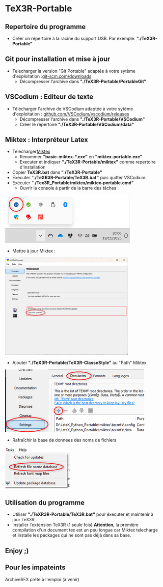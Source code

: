 # TeX3R-Portable

## Repertoire du programme
* Créer un répertoire à la racine du support USB. Par exemple: **"./TeX3R-Portable"**
## Git pour installation et mise à jour
 
* Telecharger la version "Git Portable" adaptée à votre sytème d'exploitation :[git-scm.com/downloads](https://git-scm.com/downloads)
   * Décompresser l'archive dans **"./TeX3R-Portable/PortableGit"**

## VSCodium : Editeur de texte

* Télécharger l'archive de VSCodium adaptée à votre sytème d'exploitation :  [github.com/VSCodium/vscodium/releases](https://github.com/VSCodium/vscodium/releases)
   * Décompresser l'archive dans **"./TeX3R-Portable/VSCodium"**
   * Créer le repertoire **"./TeX3R-Portable/VSCodium/data"**

## Miktex : Interpréteur Latex
* Telecharger[Miktex](https://miktex.org/download)
   * Renommer **"basic-miktex-*.exe"** en **"miktex-portable.exe"**
   * Executer et indiquer **"./TeX3R-Portable/miktex"** comme repertoire d'installation
* Copier **TeX3R.bat** dans **"./TeX3R-Portable"**
* Executer **"./TeXR3R-Portable/TeX3R.bat"** puis quitter VSCodium.
* Exécuter **"./Tex3R_Portable/miktex/miktex-portable.cmd"**
   * Ouvrir la console à partir de la barre des tâches :

 ![](assets/images/console-miktek.png)
  
   * Mettre à jour Miktex : 

 <img src="./assets/images/update-miktex.png" width="400"/>
  
   * Ajouter **"./TeX3R-Portable/TeX3R-ClasseStyle"** au "Path" Miktex
 
  ![](assets/images/path-miktex.png)

   * Rafraîchir la base de données des noms de fichiers
 
  ![](assets/images/name_database-miktex.png)

## Utilisation du programme
* Utiliser **"./TeXR3R-Portable/TeX3R.bat"** pour éxecuter et maintenir à jour TeX3R
* Installer l'extension TeX3R (1 seule fois)
**Attention**, la première compilation d'un document tex est un peu longue car Miktex telecharge et installe les packages qui ne sont pas déjà dans sa base.

## Enjoy ;) 

## Pour les impateints
ArchiveSFX prête à l'emploi (à venir)
